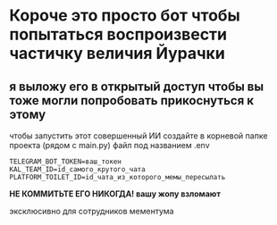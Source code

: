 # Короче это просто бот чтобы попытаться воспроизвести частичку величия Йурачки

## я выложу его в открытый доступ чтобы вы тоже могли попробовать прикоснуться к этому

чтобы запустить этот совершенный ИИ создайте в корневой папке проекта (рядом с main.py) файл под названием .env 

```
TELEGRAM_BOT_TOKEN=ваш_токен
KAL_TEAM_ID=id_самого_крутого_чата
PLATFORM_TOILET_ID=id_чата_из_которого_мемы_пересылать

```
**НЕ КОММИТЬТЕ ЕГО НИКОГДА! вашу жопу взломают**

эксклюсивно для сотрудников мементума